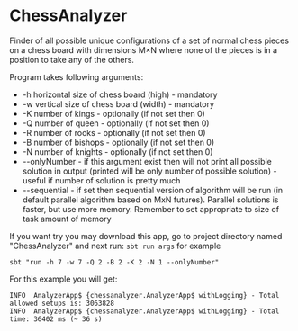 ChessAnalyzer
=============

Finder of all possible unique configurations of a set of normal chess pieces on a chess board with dimensions M×N where none of the pieces is in a position to take any of the others.

Program takes following arguments:
* -h horizontal size of chess board (high) - mandatory
* -w vertical size of chess board (width) - mandatory
* -K number of kings - optionally (if not set then 0)
* -Q number of queen - optionally (if not set then 0)
* -R number of rooks - optionally (if not set then 0)
* -B number of bishops - optionally (if not set then 0)
* -N number of knights - optionally (if not set then 0)
* --onlyNumber - if this argument exist then will not print all possible solution in output (printed will be only number of possible solution) - useful if number of solution is pretty much
* --sequential - if set then sequential version of algorithm will be run (in default parallel algorithm based on MxN futures). 
Parallel solutions is faster, but use more memory. Remember to set appropriate to size of task amount of memory 

If you want try you may download this app, go to project directory named "ChessAnalyzer" and next run: `sbt run args`
for example
```
sbt "run -h 7 -w 7 -Q 2 -B 2 -K 2 -N 1 --onlyNumber"
```
For this example you will get:
```
INFO  AnalyzerApp$ {chessanalyzer.AnalyzerApp$ withLogging} - Total allowed setups is: 3063828
INFO  AnalyzerApp$ {chessanalyzer.AnalyzerApp$ withLogging} - Total time: 36402 ms (~ 36 s)
```

